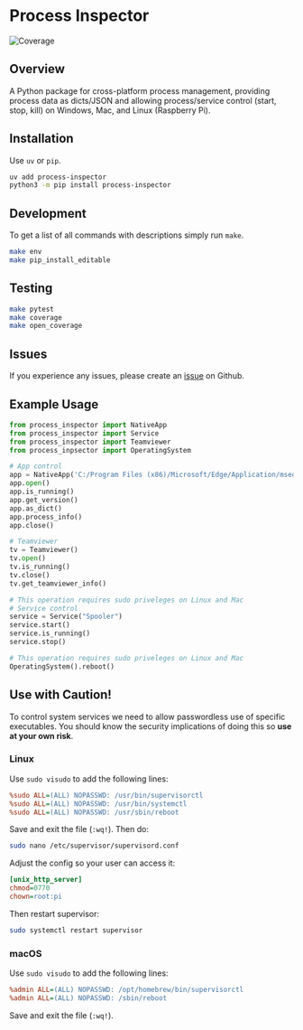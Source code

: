 # Process Inspector

![Coverage](https://img.shields.io/badge/coverage-94%25-brightgreen)

## Overview

A Python package for cross-platform process management, providing process data as dicts/JSON and allowing process/service control (start, stop, kill) on Windows, Mac, and Linux (Raspberry Pi).

## Installation

Use `uv` or `pip`.

```bash
uv add process-inspector
python3 -m pip install process-inspector
```

## Development

To get a list of all commands with descriptions simply run `make`.

```bash
make env
make pip_install_editable
```

## Testing

```bash
make pytest
make coverage
make open_coverage
```

## Issues

If you experience any issues, please create an [issue](https://github.com/tsantor/process-inspector/issues) on Github.

## Example Usage

```python
from process_inspector import NativeApp
from process_inspector import Service
from process_inspector import Teamviewer
from process_inpsector import OperatingSystem

# App control
app = NativeApp('C:/Program Files (x86)/Microsoft/Edge/Application/msedge.exe')
app.open()
app.is_running()
app.get_version()
app.as_dict()
app.process_info()
app.close()

# Teamviewer
tv = Teamviewer()
tv.open()
tv.is_running()
tv.close()
tv.get_teamviewer_info()

# This operation requires sudo priveleges on Linux and Mac
# Service control
service = Service("Spooler")
service.start()
service.is_running()
service.stop()

# This operation requires sudo priveleges on Linux and Mac
OperatingSystem().reboot()
```

## Use with Caution!

To control system services we need to allow passwordless use of specific executables. You should know the security implications of doing this so **use at your own risk**.

### Linux

Use `sudo visudo` to add the following lines:

```ini
%sudo ALL=(ALL) NOPASSWD: /usr/bin/supervisorctl
%sudo ALL=(ALL) NOPASSWD: /usr/bin/systemctl
%sudo ALL=(ALL) NOPASSWD: /usr/sbin/reboot
```

Save and exit the file (`:wq!`). Then do:

```bash
sudo nano /etc/supervisor/supervisord.conf
```

Adjust the config so your user can access it:

```ini
[unix_http_server]
chmod=0770
chown=root:pi
```

Then restart supervisor:

```bash
sudo systemctl restart supervisor
```

### macOS

Use `sudo visudo` to add the following lines:

```ini
%admin ALL=(ALL) NOPASSWD: /opt/homebrew/bin/supervisorctl
%admin ALL=(ALL) NOPASSWD: /sbin/reboot
```

Save and exit the file (`:wq!`).
